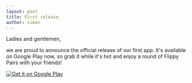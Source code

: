```yaml
---
layout: post
title: First release
author: simon
---
```

Ladies and gentlemen, 

we are proud to announce the official release of our first app. 
It's available on Google Play now, so grab it while it's hot and enjoy a round of Flippy Pairs with your friends!

<a href="https://play.google.com/store/apps/details?id=org.faudroids.distributedmemory">
  <img alt="Get it on Google Play" src="https://developer.android.com/images/brand/en_generic_rgb_wo_60.png" />
</a>

